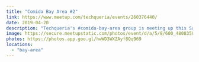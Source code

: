 ```yaml
---
title: "Comida Bay Area #2"
link: https://www.meetup.com/techqueria/events/260376440/
date: 2019-04-20
description: "Techqueria's #comida-bay-area group is meeting up this Saturday! Join us to mingle with a friendly group of Latinx in Tech and enjoy some delicious food too."
image: https://secure.meetupstatic.com/photos/event/d/a/5/8/600_480835896.jpeg
photos: https://photos.app.goo.gl/hwWD3WXZAyf8Qq969
locations:
  - "bay-area"
---
```

